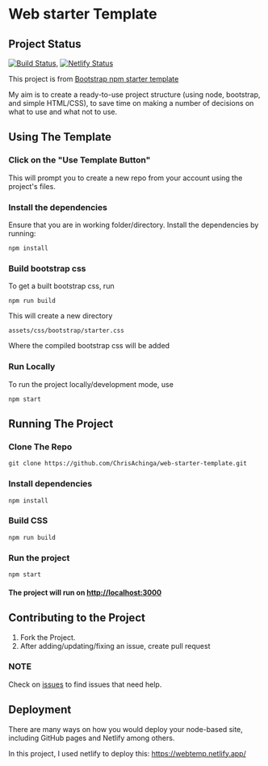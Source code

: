 # Web starter Template

## Project Status

[![Build Status](https://travis-ci.com/ChrisAchinga/js-environment.svg?branch=master)](https://travis-ci.com/ChrisAchinga/js-environment), [![Netlify Status](https://api.netlify.com/api/v1/badges/6c7c6fe1-ff2c-4284-a90c-8a5b4c670622/deploy-status)](https://app.netlify.com/sites/webtemp/deploys)

This project is from [Bootstrap npm starter template](https://github.com/twbs/bootstrap-npm-starter)

My aim is to create a ready-to-use project structure (using node, bootstrap, and simple HTML/CSS), to save time on making a number of decisions on what to use and what not to use.

## Using The Template

### Click on the "Use Template Button"

This will prompt you to create a new repo from your account using the project's files.

### Install the dependencies

Ensure that you are in working folder/directory. Install the dependencies by running:

```node
npm install
```

### Build bootstrap css

To get a built bootstrap css, run

```node
npm run build
```

This will create a new directory

```shell
assets/css/bootstrap/starter.css
```

Where the compiled bootstrap css will be added

### Run Locally

To run the project locally/development mode, use

```node
npm start
```

## Running The Project

### Clone The Repo

```git
git clone https://github.com/ChrisAchinga/web-starter-template.git
```

### Install dependencies

```node
npm install
```

### Build CSS

```node
npm run build
```

### Run the project

```node
npm start
```

#### The project will run on <http://localhost:3000>

## Contributing to the Project

1. Fork the Project.
2. After adding/updating/fixing an issue, create pull request

### NOTE

Check on [issues](https://github.com/ChrisAchinga/web-starter-template/issues) to find issues that need help.

## Deployment

There are many ways on how you would deploy your node-based site, including GitHub pages and Netlify among others.

In this project, I used netlify to deploy this: <https://webtemp.netlify.app/>
